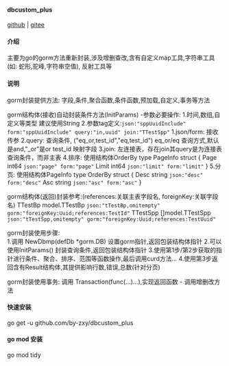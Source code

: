 #### dbcustom_plus

[github](https://github.com/by-zxy/dbcustom_plus) | [gitee](https://gitee.com/qq806673893/dbcustom_plus)

#### 介绍
主要为go的gorm方法重新封装,涉及增删查改,含有自定义map工具,字符串工具(如: 蛇形,驼峰,字符串空值),
    反射工具等

#### 说明
gorm封装提供方法: 字段,条件,聚合函数,条件函数,预加载,自定义,事务等方法

gorm结构体(接收)自动封装条件方法(InitParams) -参数必要操作: 
    1.时间,数组,自定义等类型 建议使用String
    2.参数tag定义:`json:"sppUuidInclude" form:"sppUuidInclude" query:"in,uuid" join:"TTestSpp"`
        1.json/form: 接收传参
        2.query: 查询条件, ("eq_or,test_id","eq,test_id")
                eq_or/eq 查询方式,默认是and,"_or"是or
                test_id  映射字段
        3.join: 左连接表，存在join其query是为连接表查询条件，而非主表
        4.排序: 使用结构体OrderBy
                type PageInfo struct {
                    Page    int64 `json:"page" form:"page"`
                    Limit 	int64 `json:"limit" form:"limit"`
                }
        5.分页: 使用结构体PageInfo
                type OrderBy struct {
                    Desc 	string	`json:"desc" form:"desc"`
                    Asc		string	`json:"asc" form:"asc"`
                }

gorm结构体(返回)封装参考:(references:关联主表字段名, foreignKey:关联字段名)
    TTestBp 	model.TTestBp 	`json:"tTestBp,omitempty" gorm:"foreignKey:Uuid;references:TestId"`
    TTestSpp 	[]model.TTestSpp `json:"tTestSpp,omitempty" gorm:"foreignKey:Uuid;references:TestUuid"`
    
gorm封装使用步骤:  
    1.调用 NewDbmp(defDb *gorm.DB) 设置gorm指针,返回包装结构体指针
    2.可以使用InitParams() 封装查询条件,返回包装结构体指针
    3.使用第1步/第2步获取的指针进行条件、聚合、排序、范围等函数操作,最后调用curd方法...
    4.使用第3步返回含有Result结构体,其提供影响行数,错误,总数(针对分页)

gorm封装使用事务: 调用 Transaction(func(...)...),实现返回函数 - 调用增删改方法

#### 快速安装
go get -u github.com/by-zxy/dbcustom_plus

#### go mod 安装
go mod tidy
